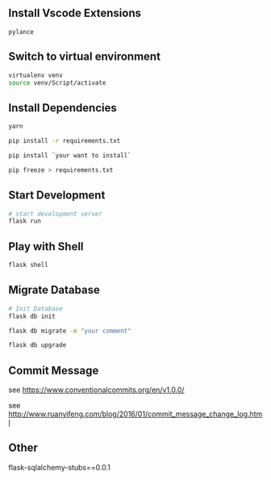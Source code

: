 ## Install Vscode Extensions
```
pylance
```


## Switch to virtual environment
```bash
virtualenv venv
source venv/Script/activate
```

## Install Dependencies
```bash
yarn
```

```bash
pip install -r requirements.txt

pip install `your want to install`

pip freeze > requirements.txt
```

## Start Development
```bash
# start development server
flask run
```

## Play with Shell
```bash
flask shell
```

## Migrate Database
```bash
# Init Database
flask db init

flask db migrate -m "your comment"

flask db upgrade
```

## Commit Message
see https://www.conventionalcommits.org/en/v1.0.0/

see http://www.ruanyifeng.com/blog/2016/01/commit_message_change_log.html

## Other
flask-sqlalchemy-stubs==0.0.1